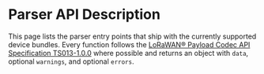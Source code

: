 # Parser API Description

This page lists the parser entry points that ship with the currently supported device bundles. Every function follows the [LoRaWAN® Payload Codec API Specification TS013-1.0.0](https://resources.lora-alliance.org/technical-specifications/ts013-1-0-0-payload-codec-api) where possible and returns an object with `data`, optional `warnings`, and optional `errors`.

<!--@include: ../../packages/parsers/README.md#devices-and-apis-->
